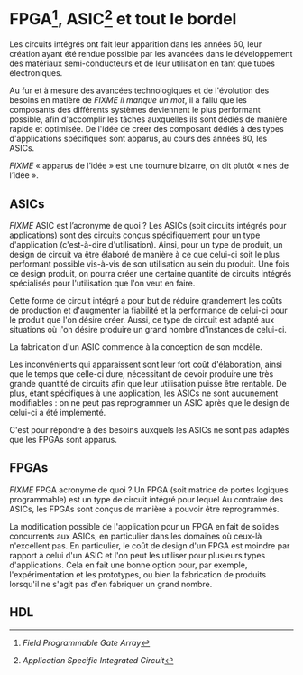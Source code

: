 # FPGA[^fpga], ASIC[^asic] et tout le bordel

[^fpga]: *Field Programmable Gate Array*
[^asic]: *Application Specific Integrated Circuit*

Les circuits intégrés ont fait leur apparition dans les années 60, leur création ayant été rendue possible par les avancées dans le développement des matériaux semi-conducteurs et de leur utilisation en tant que tubes électroniques.

Au fur et à mesure des avancées technologiques et de l'évolution des besoins en matière de *FIXME il manque un mot*, il a fallu que les composants des différents systèmes deviennent le plus performant possible, afin d'accomplir les tâches auxquelles ils sont dédiés de manière rapide et optimisée. De l'idée de créer des composant dédiés à des types d'applications spécifiques sont apparus, au cours des années 80, les ASICs.

*FIXME* « apparus de l’idée » est une tournure bizarre, on dit plutôt « nés de l’idée ».

## ASICs

*FIXME* ASIC est l’acronyme de quoi ?
Les ASICs (soit circuits intégrés pour applications) sont des circuits conçus spécifiquement pour un type d'application (c'est-à-dire d'utilisation). Ainsi, pour un type de produit, un design de circuit va être élaboré de manière à ce que celui-ci soit le plus performant possible vis-à-vis de son utilisation au sein du produit. Une fois ce design produit, on pourra créer une certaine quantité de circuits intégrés spécialisés pour l'utilisation que l'on veut en faire.

Cette forme de circuit intégré a pour but de réduire grandement les coûts de production et d'augmenter la fiabilité et la performance de celui-ci pour le produit que l'on désire créer. Aussi, ce type de circuit est adapté aux situations où l'on désire produire un grand nombre d'instances de celui-ci.

La fabrication d'un ASIC commence à la conception de son modèle.

Les inconvénients qui apparaissent sont leur fort coût d'élaboration, ainsi que le temps que celle-ci dure, nécessitant de devoir produire une très grande quantité de circuits afin que leur utilisation puisse être rentable. De plus, étant spécifiques à une application, les ASICs ne sont aucunement modifiables : on ne peut pas reprogrammer un ASIC après que le design de celui-ci a été implémenté.


C'est pour répondre à des besoins auxquels les ASICs ne sont pas adaptés que les FPGAs sont apparus.

## FPGAs

*FIXME* FPGA acronyme de quoi ?
Un FPGA (soit matrice de portes logiques programmable) est un type de circuit intégré pour lequel
Au contraire des ASICs, les FPGAs sont conçus de manière à pouvoir être reprogrammés.

La modification possible de l'application pour un FPGA en fait de solides concurrents aux ASICs, en particulier dans les domaines où ceux-là n'excellent pas. En particulier, le coût de design d'un FPGA est moindre par rapport à celui d'un ASIC et l'on peut les utiliser pour plusieurs types d'applications. Cela en fait une bonne option pour, par exemple, l'expérimentation et les prototypes, ou bien la fabrication de produits lorsqu'il ne s'agit pas d'en fabriquer un grand nombre.

## HDL
